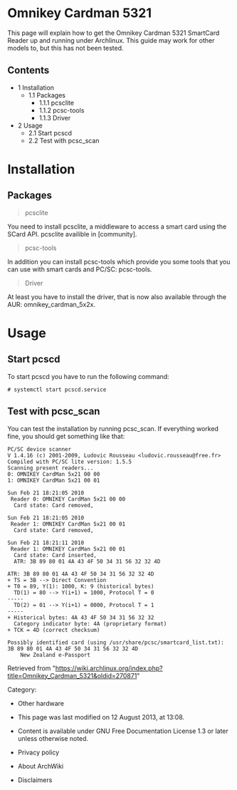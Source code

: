 Omnikey Cardman 5321
====================

This page will explain how to get the Omnikey Cardman 5321 SmartCard
Reader up and running under Archlinux. This guide may work for other
models to, but this has not been tested.

Contents
--------

-   1 Installation
    -   1.1 Packages
        -   1.1.1 pcsclite
        -   1.1.2 pcsc-tools
        -   1.1.3 Driver
-   2 Usage
    -   2.1 Start pcscd
    -   2.2 Test with pcsc_scan

Installation
============

Packages
--------

> pcsclite

You need to install pcsclite, a middleware to access a smart card using
the SCard API. pcsclite availible in [community].

> pcsc-tools

In addition you can install pcsc-tools which provide you some tools that
you can use with smart cards and PC/SC: pcsc-tools.

> Driver

At least you have to install the driver, that is now also available
through the AUR: omnikey_cardman_5x2x.

Usage
=====

Start pcscd
-----------

To start pcscd you have to run the following command:

    # systemctl start pcscd.service

Test with pcsc_scan
-------------------

You can test the installation by running pcsc_scan. If everything worked
fine, you should get something like that:

    PC/SC device scanner
    V 1.4.16 (c) 2001-2009, Ludovic Rousseau <ludovic.rousseau@free.fr>
    Compiled with PC/SC lite version: 1.5.5
    Scanning present readers...
    0: OMNIKEY CardMan 5x21 00 00
    1: OMNIKEY CardMan 5x21 00 01

    Sun Feb 21 18:21:05 2010
     Reader 0: OMNIKEY CardMan 5x21 00 00
      Card state: Card removed, 

    Sun Feb 21 18:21:05 2010
     Reader 1: OMNIKEY CardMan 5x21 00 01
      Card state: Card removed, 

    Sun Feb 21 18:21:11 2010
     Reader 1: OMNIKEY CardMan 5x21 00 01
      Card state: Card inserted, 
      ATR: 3B 89 80 01 4A 43 4F 50 34 31 56 32 32 4D

    ATR: 3B 89 80 01 4A 43 4F 50 34 31 56 32 32 4D
    + TS = 3B --> Direct Convention
    + T0 = 89, Y(1): 1000, K: 9 (historical bytes)
      TD(1) = 80 --> Y(i+1) = 1000, Protocol T = 0 
    -----
      TD(2) = 01 --> Y(i+1) = 0000, Protocol T = 1 
    -----
    + Historical bytes: 4A 43 4F 50 34 31 56 32 32
      Category indicator byte: 4A (proprietary format)
    + TCK = 4D (correct checksum)

    Possibly identified card (using /usr/share/pcsc/smartcard_list.txt):
    3B 89 80 01 4A 43 4F 50 34 31 56 32 32 4D
    	New Zealand e-Passport

Retrieved from
"https://wiki.archlinux.org/index.php?title=Omnikey_Cardman_5321&oldid=270871"

Category:

-   Other hardware

-   This page was last modified on 12 August 2013, at 13:08.
-   Content is available under GNU Free Documentation License 1.3 or
    later unless otherwise noted.
-   Privacy policy
-   About ArchWiki
-   Disclaimers
